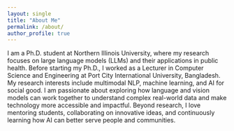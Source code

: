 ```yaml
---
layout: single
title: "About Me"
permalink: /about/
author_profile: true
---
```


I am a Ph.D. student at Northern Illinois University, where my research focuses on large language models (LLMs) and their applications in public health. Before starting my Ph.D., I worked as a Lecturer in Computer Science and Engineering at Port City International University, Bangladesh. My research interests include multimodal NLP, machine learning, and AI for social good. I am passionate about exploring how language and vision models can work together to understand complex real-world data and make technology more accessible and impactful. Beyond research, I love mentoring students, collaborating on innovative ideas, and continuously learning how AI can better serve people and communities.
